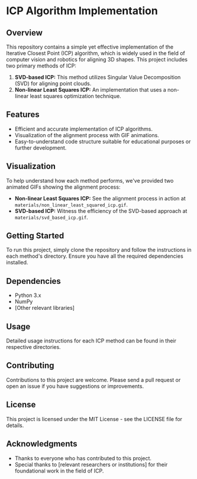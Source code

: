 # ICP Algorithm Implementation

## Overview
This repository contains a simple yet effective implementation of the Iterative Closest Point (ICP) algorithm, which is widely used in the field of computer vision and robotics for aligning 3D shapes. This project includes two primary methods of ICP:

1. **SVD-based ICP:** This method utilizes Singular Value Decomposition (SVD) for aligning point clouds.
2. **Non-linear Least Squares ICP:** An implementation that uses a non-linear least squares optimization technique.

## Features
- Efficient and accurate implementation of ICP algorithms.
- Visualization of the alignment process with GIF animations.
- Easy-to-understand code structure suitable for educational purposes or further development.

## Visualization
To help understand how each method performs, we've provided two animated GIFs showing the alignment process:

- **Non-linear Least Squares ICP:** See the alignment process in action at `materials/non_linear_least_squared_icp.gif`.
- **SVD-based ICP:** Witness the efficiency of the SVD-based approach at `materials/svd_based_icp.gif`.

## Getting Started
To run this project, simply clone the repository and follow the instructions in each method's directory. Ensure you have all the required dependencies installed.

## Dependencies
- Python 3.x
- NumPy
- [Other relevant libraries]

## Usage
Detailed usage instructions for each ICP method can be found in their respective directories. 

## Contributing
Contributions to this project are welcome. Please send a pull request or open an issue if you have suggestions or improvements.

## License
This project is licensed under the MIT License - see the LICENSE file for details.

## Acknowledgments
- Thanks to everyone who has contributed to this project.
- Special thanks to [relevant researchers or institutions] for their foundational work in the field of ICP.
